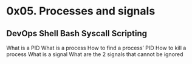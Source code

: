 # 0x05. Processes and signals
## DevOps Shell Bash Syscall Scripting
What is a PID
What is a process
How to find a process’ PID
How to kill a process
What is a signal
What are the 2 signals that cannot be ignored
